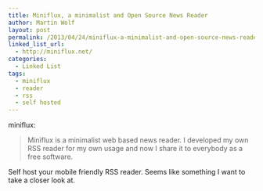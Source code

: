 ```yaml
---
title: Miniflux, a minimalist and Open Source News Reader
author: Martin Wolf
layout: post
permalink: /2013/04/24/miniflux-a-minimalist-and-open-source-news-reader/
linked_list_url:
  - http://miniflux.net/
categories:
  - Linked List
tags:
  - miniflux
  - reader
  - rss
  - self hosted
---
```

<p class="linked-list-quote-author">
  miniflux:
</p>

> Miniflux is a minimalist web based news reader. I developed my own RSS reader for my own usage and now I share it to everybody as a free software.

Self host your mobile friendly RSS reader. Seems like something I want to take a closer look at.